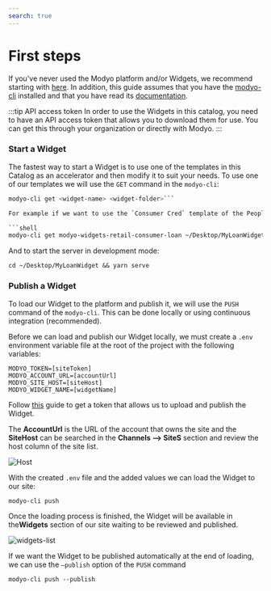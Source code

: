 ```yaml
---
search: true
---
```


# First steps

If you've never used the Modyo platform and/or Widgets, we recommend starting with [here](/platform/). In addition, this guide assumes that you have the [modyo-cli](/platform/channels/widgets.md#modyo-cli) installed and that you have read its [documentation](/platform/channels/widgets.md#modyo-cli).

:::tip API access token
In order to use the Widgets in this catalog, you need to have an API access token that allows you to download them for use. You can get this through your organization or directly with Modyo.
:::

### Start a Widget

The fastest way to start a Widget is to use one of the templates in this Catalog as an accelerator and then modify it to suit your needs.
To use one of our templates we will use the `GET` command in the `modyo-cli`:

```bash
modyo-cli get <widget-name> <widget-folder>```

For example if we want to use the `Consumer Cred` template of the People Banking the command would be as follows:

```shell
modyo-cli get modyo-widgets-retail-consumer-loan ~/Desktop/MyLoanWidget
```

And to start the server in development mode:

```shell
cd ~/Desktop/MyLoanWidget && yarn serve
```

### Publish a Widget

To load our Widget to the platform and publish it, we will use the `PUSH `command of the `modyo-cli`. This can be done locally or using continuous integration (recommended).

Before we can load and publish our Widget locally, we must create a `.env` environment variable file at the root of the project with the following variables:

```shell
MODYO_TOKEN=[siteToken]
MODYO_ACCOUNT_URL=[accountUrl]
MODYO_SITE_HOST=[siteHost]
MODYO_WIDGET_NAME=[widgetName]
```

Follow [this](/es/widgets/guides/ci-cd.html) guide to get a token that allows us to upload and publish the Widget.

The **AccountUrl** is the URL of the account that owns the site and the **SiteHost** can be searched in the **Channels —> SiteS** section and review the host column of the site list.

![Host](/assets/img/widgets/host.png)

With the created `.env` file and the added values we can load the Widget to our site:

```shell
modyo-cli push
```

Once the loading process is finished, the Widget will be available in the**Widgets** section of our site waiting to be reviewed and published.

![widgets-list](/assets/img/widgets/widgets_list.png)

If we want the Widget to be published automatically at the end of loading, we can use the `—publish` option of the `PUSH` command

```shell
modyo-cli push --publish
```

